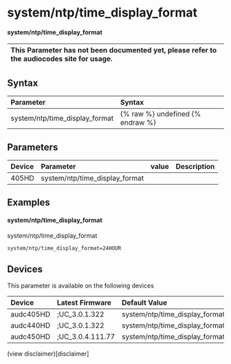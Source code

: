 ﻿---
description: system/ntp/time_display_format
search: false
---

# system/ntp/time_display_format

#### system/ntp/time_display_format


| This Parameter has not been documented yet, please refer to the audiocodes site for usage.  |
| :--- |

## Syntax
| Parameter | Syntax |
| :--- | :--- |
|system/ntp/time_display_format | {% raw %} undefined {% endraw %} |

## Parameters
|Device|Parameter|value|Description|
|:---|:---|:---|:---|
| 405HD | system/ntp/time_display_format |  |  |

## Examples
#### system/ntp/time_display_format

system/ntp/time_display_format

```
system/ntp/time_display_format=24HOUR
```

## Devices
This parameter is available on the following devices

| Device | Latest Firmware | Default Value |
|:---|:---|:---|
| audc405HD | ;UC_3.0.1.322 | system/ntp/time_display_format=24HOUR 
| audc440HD | ;UC_3.0.1.322 | system/ntp/time_display_format=24HOUR 
| audc450HD | ;UC_3.0.4.111.77 | system/ntp/time_display_format=24HOUR 

(view disclaimer)[disclaimer]
